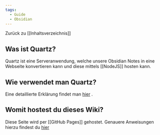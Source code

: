 ```yaml
---
tags:
  - Guide
  - Obsidian
---
```

Zurück zu [[Inhaltsverzeichnis]]
## Was ist Quartz?

Quartz ist eine Serveranwendung, welche unsere Obsidian Notes in eine Webseite konvertieren kann und diese mittels [[NodeJS]] hosten kann.

## Wie verwendet man Quartz?

Eine detaillierte Erklärung findet man [hier](https://quartz.jzhao.xyz/) . 

## Womit hostest du dieses Wiki?

Diese Seite wird per [[GitHub Pages]] gehostet. Genauere Anweisungen hierzu findest du [hier](https://quartz.jzhao.xyz/hosting) 